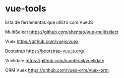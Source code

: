 # vue-tools
lista de ferramentas que utilizo com VueJS


MultiSelect
https://github.com/shentao/vue-multiselect

Vuex
https://github.com/vuejs/vuex

Bootstrap
https://bootstrap-vue.js.org/

Vuelidate
https://github.com/monterail/vuelidate

ORM Vuex
https://github.com/vuex-orm/vuex-orm

